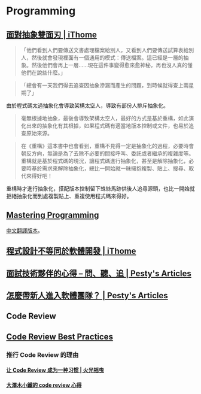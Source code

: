 # Programming

## [面對抽象雙面刃 | iThome](http://www.ithome.com.tw/voice/106025)

> 「他們看到人們要傳送文書處理檔案給別人，又看到人們要傳送試算表給別人，然後就會發現裡面有一個通用的模式：傳送檔案。這已經是一層的抽象。然後他們會再上一層……現在這件事變得愈來愈神秘，再也沒人真的懂他們在說些什麼。」

> 「總會有一天我們得去追查因抽象滲漏而產生的問題，到時候就得查上兩星期了」

由於程式碼太過抽象化會導致架構太空人，導致有部份人排斥抽象化。

> 毫無根據地抽象，最後會導致架構太空人，最好的方式是基於重構，如此演化出來的抽象化有其根據，如果程式碼有適當地版本控制或文件，也易於追查原始來源。

> 在《重構》這本書中也會看到，重構不見得一定是抽象化的過程，必要時會朝反方向，無論是為了去除不必要的間接呼叫、委託或者繼承的複雜度等。重構就是基於程式碼的現況，讓程式碼進行抽象化，甚至是解除抽象化，必要時基於需求來解除抽象化，總比一開始就一昧擁抱複製、貼上、搜尋、取代來得好吧！

重構時才進行抽象化，搭配版本控制留下蛛絲馬跡供後人追尋源頭，也比一開始就拒絕抽象化而到處複製貼上、重複使用程式碼來得好。

## [Mastering Programming](https://www.facebook.com/notes/kent-beck/mastering-programming/1184427814923414)

[中文翻譯版本](https://github.com/willard1218/Articles/blob/master/Mastering-Programming.md)。

## [程式設計不等同於軟體開發 | iThome](http://www.ithome.com.tw/voice/89695)

## [面試技術夥伴的心得 – 問、聽、追 | Pesty's Articles](https://pesty.yichi.org/2011/10/08/interview_technical_partners/)

## [怎麼帶新人進入軟體團隊？ | Pesty's Articles](https://pesty.yichi.org/2011/10/26/how_to_coach_new_partners/)

## Code Review

## [Code Review Best Practices](https://www.kevinlondon.com/2015/05/05/code-review-best-practices.html)

### 推行 Code Review 的理由

#### [让 Code Review 成为一种习惯 | 火光摇曳](http://www.flickering.cn/uncategorized/2014/08/%e8%ae%a9-code-review%e6%88%90%e4%b8%ba%e4%b8%80%e7%a7%8d%e4%b9%a0%e6%83%af/)

#### [大澤木小鐵的 code review 心得](https://www.facebook.com/jace.ju/posts/1047797475301945)
